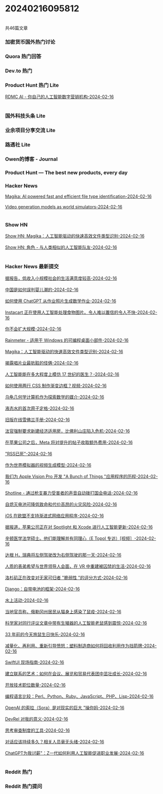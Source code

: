 <h1>20240216095812</h1><br/>共46篇文章


###  加密货币国外热门讨论







###  Quora 热门回答







###  Dev.to 热门







###  Product Hunt 热门 Lite

<a target=_blank rel=nofollow href="https://rdmc.ai/" >RDMC AI - 你自己的人工智能数字营销机构-2024-02-16</a><br/><br/>





###  国外科技头条 Lite







###  业余项目分享交流 Lite







###  路透社 Lite







###  Owen的博客 - Journal







###  Product Hunt — The best new products, every day









###  Hacker News

<a target=_blank rel=nofollow href="https://opensource.googleblog.com/2024/02/magika-ai-powered-fast-and-efficient-file-type-identification.html" >Magika: AI powered fast and efficient file type identification-2024-02-16</a><br/><br/><a target=_blank rel=nofollow href="https://openai.com/research/video-generation-models-as-world-simulators" >Video generation models as world simulators-2024-02-16</a><br/><br/>





###  Show HN

<a target=_blank rel=nofollow href="https://news.ycombinator.com/item?id=39391731" >Show HN: Magika：人工智能驱动的快速高效文件类型识别-2024-02-16</a><br/><br/><a target=_blank rel=nofollow href="https://diarupt.ai/" >Show HN: 角色 - 与人类相似的人工智能队友-2024-02-16</a><br/><br/>







###  Hacker News 最新提交

<a target=_blank rel=nofollow href="https://www.pnas.org/doi/10.1073/pnas.2311703121" >据报告，低收入小规模社会的生活满意度较高-2024-02-16</a><br/><br/><a target=_blank rel=nofollow href="https://www.wsj.com/world/china/china-population-births-economy-one-child-c5b95901" >中国是如何误判婴儿潮的-2024-02-16</a><br/><br/><a target=_blank rel=nofollow href="https://medium.com/@sujankapadia/how-to-use-chatgpt-vision-to-generate-math-homework-from-photos-of-my-daughters-assignments-part-e45d250a6257" >如何使用 ChatGPT 从作业照片生成数学作业-2024-02-16</a><br/><br/><a target=_blank rel=nofollow href="https://www.businessinsider.com/instacart-ai-art-recipes-photos-2024-1" >Instacart 正在使用人工智能处理食物图片。令人难以置信的令人不快-2024-02-16</a><br/><br/><a target=_blank rel=nofollow href="https://gomakethings.com/you-wont-scale/" >你不会扩大规模-2024-02-16</a><br/><br/><a target=_blank rel=nofollow href="https://www.rainmeter.net/" >Rainmeter - 适用于 Windows 的可编程桌面小部件-2024-02-16</a><br/><br/><a target=_blank rel=nofollow href="https://opensource.googleblog.com/2024/02/magika-ai-powered-fast-and-efficient-file-type-identification.html" >Magika：人工智能驱动的快速高效文件类型识别-2024-02-16</a><br/><br/><a target=_blank rel=nofollow href="https://pmamagazine.org/the-dirtiest-trick-in-the-recording-industry-exposed/" >揭露唱片业最肮脏的伎俩-2024-02-16</a><br/><br/><a target=_blank rel=nofollow href="https://resobscura.substack.com/p/how-well-can-ai-imitate-a-17th-century" >人工智能能在多大程度上模仿 17 世纪的医生？-2024-02-16</a><br/><br/><a target=_blank rel=nofollow href="https://www.youtube.com/watch?v=adjoIKgqgwM" >如何使用两行 CSS 制作渐变边框？视频-2024-02-16</a><br/><br/><a target=_blank rel=nofollow href="https://direct.mit.edu/books/oa-monograph/4663/Turtle-GeometryThe-Computer-as-a-Medium-for" >乌龟几何学计算机作为探索数学的媒介-2024-02-16</a><br/><br/><a target=_blank rel=nofollow href="https://www.anl.gov/article/firstever-atomic-freezeframe-of-liquid-water" >液态水的首次原子定格-2024-02-16</a><br/><br/><a target=_blank rel=nofollow href="https://chevy.oldcarmanualproject.com/" >旧版在线雪佛兰手册-2024-02-16</a><br/><br/><a target=_blank rel=nofollow href="https://www.hollywoodreporter.com/news/local-news/beverly-hills-crisis-building-moratorium-affordable-housing-1235824276/" >法官强制要求新建经济适用房，比佛利山庄陷入危机-2024-02-16</a><br/><br/><a target=_blank rel=nofollow href="https://www.theverge.com/2024/2/15/24073228/meta-apple-tax-facebook-instagram-boosted-posts" >在苹果公司之后，Meta 将对提升的帖子收取额外费用-2024-02-16</a><br/><br/><a target=_blank rel=nofollow href="https://hachyderm.io/@molly0xfff/111898187586211810" >"RSS已死"-2024-02-16</a><br/><br/><a target=_blank rel=nofollow href="https://openai.com/research/video-generation-models-as-world-simulators" >作为世界模拟器的视频生成模型-2024-02-16</a><br/><br/><a target=_blank rel=nofollow href="https://medium.com/@btco_code/our-journey-building-the-a-bunch-of-things-app-for-the-apple-vision-pro-73cb846d5797" >我们为 Apple Vision Pro 开发 "A Bunch of Things "应用程序的历程-2024-02-16</a><br/><br/><a target=_blank rel=nofollow href="https://www.theshotline.org/" >Shotline - 通过枪支暴力受害者的声音自动拨打国会电话-2024-02-16</a><br/><br/><a target=_blank rel=nofollow href="https://theconversation.com/self-extinguishing-batteries-could-reduce-the-risk-of-deadly-and-costly-battery-fires-222667" >自熄灭电池可降低致命和代价高昂的火灾风险-2024-02-16</a><br/><br/><a target=_blank rel=nofollow href="https://twitter.com/mysk_co/status/1758196103470628983" >iOS 在欧盟不支持渐进式网络应用程序-2024-02-16</a><br/><br/><a target=_blank rel=nofollow href="https://www.theverge.com/2024/2/15/24074455/apple-generative-ai-xcode-spotlight-testing" >据报道，苹果公司正在对 Spotlight 和 Xcode 进行人工智能更新-2024-02-16</a><br/><br/><a target=_blank rel=nofollow href="https://www.youtube.com/watch?v=UnELdZdyNaE" >辛顿医学法学硕士。他们能理解并有同理心（E Topol 专访）[视频］-2024-02-16</a><br/><br/><a target=_blank rel=nofollow href="https://en.wikipedia.org/wiki/Dagen_H" >达根 H，瑞典将左侧驾驶改为右侧驾驶的那一天-2024-02-16</a><br/><br/><a target=_blank rel=nofollow href="https://www.timesofisrael.com/hoping-to-jar-world-leaders-hostages-cousin-rebuilds-captivity-in-virtual-reality/" >人质的表弟希望与世界领导人会面，在 VR 中重建被囚禁的生活-2024-02-16</a><br/><br/><a target=_blank rel=nofollow href="https://themarkup.org/impact/2024/02/15/l-a-is-changing-how-it-scores-vulnerability-of-unhoused-people" >洛杉矶正在改变对无家可归者 "脆弱性 "的评分方式-2024-02-16</a><br/><br/><a target=_blank rel=nofollow href="https://medium.com/@sgorawski/django-an-include-your-own-batteries-framework-4fc20d67907d" >Django：自带电池的框架-2024-02-16</a><br/><br/><a target=_blank rel=nofollow href="https://en.wikipedia.org/wiki/Water_activity" >水上活动-2024-02-16</a><br/><br/><a target=_blank rel=nofollow href="https://www.theguardian.com/us-news/2024/feb/13/oregon-resident-caught-bubonic-plague-pet-cat" >当地官员称，俄勒冈州居民从猫身上感染了鼠疫-2024-02-16</a><br/><br/><a target=_blank rel=nofollow href="https://arstechnica.com/science/2024/02/scientists-aghast-at-bizarre-ai-rat-with-huge-genitals-in-peer-reviewed-article/" >科学家对同行评议文章中带有生殖器的人工智能老鼠感到震惊-2024-02-16</a><br/><br/><a target=_blank rel=nofollow href="https://scottishgames.net/2024/02/14/it-was-33-years-ago-today-happy-birthday-lemmings/" >33 年前的今天旅鼠生日快乐-2024-02-16</a><br/><br/><a target=_blank rel=nofollow href="https://text.npr.org/1231690415" >减量化、再利用、重新引导愤怒：塑料制造商如何将回收利用作为挡箭牌-2024-02-16</a><br/><br/><a target=_blank rel=nofollow href="https://www.swiftuifieldguide.com/" >SwiftUI 现场指南-2024-02-16</a><br/><br/><a target=_blank rel=nofollow href="https://physicsworld.com/a/the-art-of-networking-how-to-thrive-at-conferences-shows-and-trade-missions/" >建立联系的艺术：如何在会议、展览和贸易代表团中茁壮成长-2024-02-16</a><br/><br/><a target=_blank rel=nofollow href="https://www.trueup.io/job-trend" >开放技术职位数量-2024-02-16</a><br/><br/><a target=_blank rel=nofollow href="http://xahlee.info/comp/computer_languages_comparison_perl_python_ruby_javascript_php_lisp.html" >编程语言比较：Perl、Python、Ruby、JavaScript、PHP、Lisp-2024-02-16</a><br/><br/><a target=_blank rel=nofollow href="https://gizmodo.com/openais-sora-is-a-giant-f-ck-you-to-reality-1851261587" >OpenAI 的索拉（Sora）是对现实的巨大 "操你妈-2024-02-16</a><br/><br/><a target=_blank rel=nofollow href="https://christine.website/blog/devrel/" >DevRel 对我的意义-2024-02-16</a><br/><br/><a target=_blank rel=nofollow href="https://www.exurbe.com/tools-for-thinking-about-censorship/" >思考审查制度的工具-2024-02-16</a><br/><br/><a target=_blank rel=nofollow href="https://www.nature.com/articles/d41586-021-00568-0" >对话应该持续多久？相关人员毫无头绪-2024-02-16</a><br/><br/><a target=_blank rel=nofollow href="https://nypost.com/2024/02/15/lifestyle/chatgpt-negotiated-my-salary-how-gen-z-uses-ai-to-boost-their-careers/" >ChatGPT为我讨薪"：Z一代如何利用人工智能促进职业发展-2024-02-16</a><br/><br/>





###  Reddit 热门







###  Reddit 热门提问







